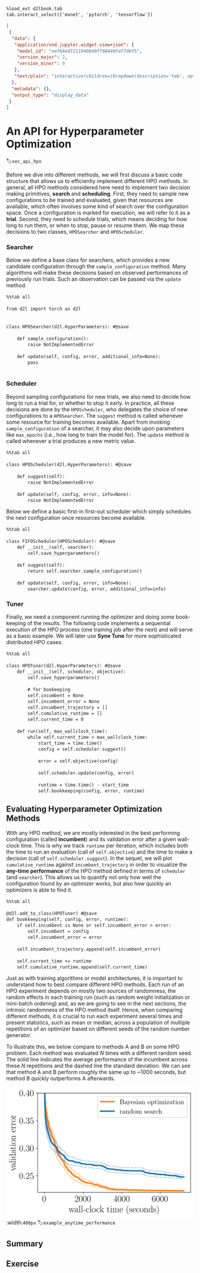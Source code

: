```{.python .input  n=1}
%load_ext d2lbook.tab
tab.interact_select(['mxnet', 'pytorch', 'tensorflow'])
```

```{.json .output n=1}
[
 {
  "data": {
   "application/vnd.jupyter.widget-view+json": {
    "model_id": "eef64ed7211940649f798449faf7d6f5",
    "version_major": 2,
    "version_minor": 0
   },
   "text/plain": "interactive(children=(Dropdown(description='tab', options=('mxnet', 'pytorch', 'tensorflow'), value=None), Out\u2026"
  },
  "metadata": {},
  "output_type": "display_data"
 }
]
```

# An API for Hyperparameter Optimization
:label:`sec_api_hpo`



Before we dive into different methods, we will first discuss a basic code structure that allows us to efficiently implement different HPO methods. In general, all HPO
methods considered here need to implement two decision making primitives, **search** and **scheduling**. First, they need to sample new configurations to be trained and evaluated, given that resources are available, which often involves some kind of search over the configuration space.
Once a configuration is marked for execution, we will refer to it as a **trial**. Second, they need to schedule trials, which means deciding for how long to
run them, or when to stop, pause or resume them. We map these decisions to two classes,
`HPOSearcher` and `HPOScheduler`.

### Searcher

Below we define a base class for searchers, which provides a new candidate
configuration through the `sample_configuration` method. Many algorithms will make
these decisions based on observed performances of previously run trials. Such an
observation can be passed via the `update` method.

```{.python .input  n=2}
%%tab all

from d2l import torch as d2l


class HPOSearcher(d2l.HyperParameters): #@save
    
    def sample_configuration():
        raise NotImplementedError
    
    def update(self, config, error, additional_info=None):
        pass
        
```

### Scheduler

Beyond sampling configurations for new trials, we also need to decide how long to
run a trial for, or whether to stop it early. In practice, all these decisions are
done by the `HPOScheduler`, who delegates the choice of new configurations to a
`HPOSearcher`. The `suggest` method is called whenever some resource for training
becomes available. Apart from invoking `sample_configuration` of a searcher, it
may also decide upon parameters like `max_epochs` (i.e., how long to train the
model for). The `update` method is called whenever a trial produces a new
metric value.

```{.python .input  n=3}
%%tab all

class HPOScheduler(d2l.HyperParameters): #@save
    
    def suggest(self):
        raise NotImplementedError
    
    def update(self, config, error, info=None):
        raise NotImplementedError
```

Below we define a basic first-in first-out scheduler which simply schedules the next configuration once resources become available.

```{.python .input  n=4}
%%tab all

class FIFOScheduler(HPOScheduler): #@save
    def __init__(self, searcher):
        self.save_hyperparameters()
        
    def suggest(self):
        return self.searcher.sample_configuration()

    def update(self, config, error, info=None):
        searcher.update(config, error, additional_info=info)
```

### Tuner

Finally, we need a component running the optimizer and doing some book-keeping
of the results. The following code implements a sequential execution of the HPO process (one training
job after the next) and will serve as a basic example. We will later use **Syne Tune** for more sophisticated distributed HPO cases.

```{.python .input  n=5}
%%tab all

class HPOTuner(d2l.HyperParameters): #@save
    def __init__(self, scheduler, objective):
        self.save_hyperparameters()
        
        # for bookeeping
        self.incumbent = None
        self.incumbent_error = None
        self.incumbent_trajectory = []
        self.cumulative_runtime = []
        self.current_time = 0
        
    def run(self, max_wallclock_time):
        while self.current_time < max_wallclock_time:
            start_time = time.time()
            config = self.scheduler.suggest()
        
            error = self.objective(config)
        
            self.scheduler.update(config, error)
        
            runtime = time.time() - start_time
            self.bookkeeping(config, error, runtime)        
```

## Evaluating Hyperparameter Optimization Methods

With any HPO method, we are mostly interested in the best performing
configuration (called **incumbent**) and its validation error after a given 
wall-clock time. This is why we track `runtime` per iteration, which includes
both the time to run an evaluation (call of `self.objective`) and the time to
make a decision (call of `self.scheduler.suggest`). In the sequel, we will plot
`cumulative_runtime` against `incumbent_trajectory` in  order to visualize the
**any-time performance** of the HPO method defined in  terms of `scheduler`
(and `searcher`). This allows us to quantify not only how well the configuration found by an optimizer works, but also how quickly an optimizers is able to find it.

```{.python .input  n=6}
%%tab all

@d2l.add_to_class(HPOTuner) #@save
def bookkeeping(self, config, error, runtime): 
    if self.incumbent is None or self.incumbent_error > error:
        self.incumbent = config
        self.incumbent_error = error
        
    self.incumbent_trajectory.append(self.incumbent_error)
    
    self.current_time += runtime
    self.cumulative_runtime.append(self.current_time)
```

Just as with training algorithms or model architectures, it is important to understand how to best
compare different HPO methods. Each run of an HPO experiment depends on mostly two sources of randomness,
the random effects in each training run (such as random weight initialization or mini-batch ordering) and, as we are going to see in the next sections, the intrinsic randomness of the HPO method itself. Hence, when comparing different methods, it is crucial to run each experiment several times and present statistics, such as mean or median, across a population of multiple repetitions of an optimizer based on different seeds of the random number generator.

To illustrate this, we below compare to methods A and B on some HPO problem. Each method was evaluated $N$ times with a different random seed. The solid line indicates the average performance of the incumbent across these $N$ repetitions and the dashed line the standard deviation. We can see that method A and B perform roughly the same up to ~1000 seconds, but method B quickly outperforms A afterwards.


![Example any-time performance plot to compare two methods A and B](img/example_anytime_performance.png)
:width:`400px`
:label:`example_anytime_performance`



## Summary

## Exercise
